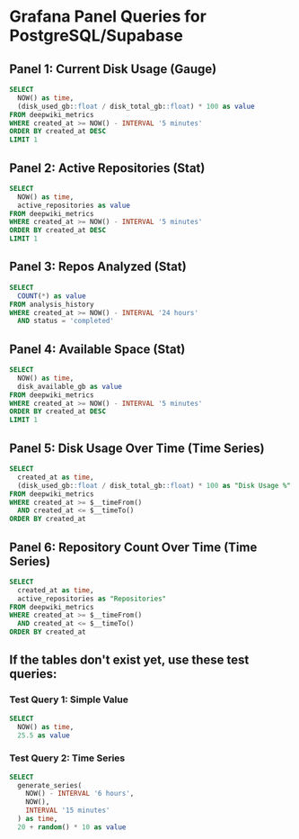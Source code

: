 # Grafana Panel Queries for PostgreSQL/Supabase

## Panel 1: Current Disk Usage (Gauge)
```sql
SELECT 
  NOW() as time,
  (disk_used_gb::float / disk_total_gb::float) * 100 as value
FROM deepwiki_metrics
WHERE created_at >= NOW() - INTERVAL '5 minutes'
ORDER BY created_at DESC
LIMIT 1
```

## Panel 2: Active Repositories (Stat)
```sql
SELECT 
  NOW() as time,
  active_repositories as value
FROM deepwiki_metrics
WHERE created_at >= NOW() - INTERVAL '5 minutes'
ORDER BY created_at DESC
LIMIT 1
```

## Panel 3: Repos Analyzed (Stat)
```sql
SELECT 
  COUNT(*) as value
FROM analysis_history
WHERE created_at >= NOW() - INTERVAL '24 hours'
  AND status = 'completed'
```

## Panel 4: Available Space (Stat)
```sql
SELECT 
  NOW() as time,
  disk_available_gb as value
FROM deepwiki_metrics
WHERE created_at >= NOW() - INTERVAL '5 minutes'
ORDER BY created_at DESC
LIMIT 1
```

## Panel 5: Disk Usage Over Time (Time Series)
```sql
SELECT 
  created_at as time,
  (disk_used_gb::float / disk_total_gb::float) * 100 as "Disk Usage %"
FROM deepwiki_metrics
WHERE created_at >= $__timeFrom()
  AND created_at <= $__timeTo()
ORDER BY created_at
```

## Panel 6: Repository Count Over Time (Time Series)
```sql
SELECT 
  created_at as time,
  active_repositories as "Repositories"
FROM deepwiki_metrics
WHERE created_at >= $__timeFrom()
  AND created_at <= $__timeTo()
ORDER BY created_at
```

## If the tables don't exist yet, use these test queries:

### Test Query 1: Simple Value
```sql
SELECT 
  NOW() as time,
  25.5 as value
```

### Test Query 2: Time Series
```sql
SELECT 
  generate_series(
    NOW() - INTERVAL '6 hours',
    NOW(),
    INTERVAL '15 minutes'
  ) as time,
  20 + random() * 10 as value
```